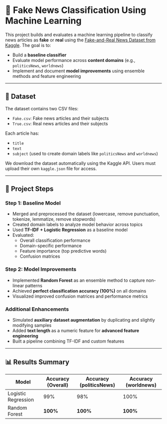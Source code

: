 # 📰 Fake News Classification Using Machine Learning

This project builds and evaluates a machine learning pipeline to classify news articles as **fake** or **real** using the [Fake-and-Real News Dataset from Kaggle](https://www.kaggle.com/datasets/clmentbisaillon/fake-and-real-news-dataset). The goal is to:

- Build a **baseline classifier**
- Evaluate model performance across **content domains** (e.g., `politicsNews`, `worldnews`)
- Implement and document **model improvements** using ensemble methods and feature engineering

---

## 📁 Dataset

The dataset contains two CSV files:
- `Fake.csv`: Fake news articles and their subjects
- `True.csv`: Real news articles and their subjects

Each article has:
- `title`
- `text`
- `subject` (used to create domain labels like `politicsNews` and `worldnews`)

We download the dataset automatically using the Kaggle API. Users must upload their own `kaggle.json` file for access.

---

## 🧠 Project Steps

### Step 1: Baseline Model
- Merged and preprocessed the dataset (lowercase, remove punctuation, tokenize, lemmatize, remove stopwords)
- Created domain labels to analyze model behavior across topics
- Used **TF-IDF + Logistic Regression** as a baseline model
- Evaluated:
  - Overall classification performance
  - Domain-specific performance
  - Feature importance (top predictive words)
  - Confusion matrices

### Step 2: Model Improvements
- Implemented **Random Forest** as an ensemble method to capture non-linear patterns
- Achieved **perfect classification accuracy (100%)** on all domains
- Visualized improved confusion matrices and performance metrics

### Additional Enhancements
- Simulated **auxiliary dataset augmentation** by duplicating and slightly modifying samples
- Added **text length** as a numeric feature for **advanced feature engineering**
- Built a pipeline combining TF-IDF and custom features

---

## 📊 Results Summary

| Model              | Accuracy (Overall) | Accuracy (politicsNews) | Accuracy (worldnews) |
|-------------------|--------------------|--------------------------|-----------------------|
| Logistic Regression | 99%               | 98%                     | 100%                  |
| Random Forest      | **100%**           | **100%**                | **100%**              |
